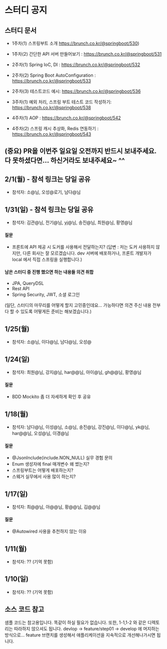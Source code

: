 # 스터디 공지



## 스터디 문서

- 1주차(1) 스프링부트 소개 https://brunch.co.kr/@springboot/530)
- 1주차(2) 간단한 API 서버 만들어보기 : https://brunch.co.kr/@springboot/531

- 2주차(1) Spring IoC, DI : https://brunch.co.kr/@springboot/532
- 2주차(2) Spring Boot AutoConfiguration : https://brunch.co.kr/@springboot/533
- 2주차(3) 테스트코드 예시: https://brunch.co.kr/@springboot/536

- 3주차(1) 예외 처리, 스프링 부트 테스트 코드 작성하기: https://brunch.co.kr/@springboot/538

- 4주차(1) AOP : https://brunch.co.kr/@springboot/542
- 4주차(2) 스프링 캐시 추상화, Redis 연동하기 : https://brunch.co.kr/@springboot/543


## (중요) PR을 이번주 일요일 오전까지 반드시 보내주세요. 다 못하셨다면... 하신거라도 보내주세요~ ^^


## 2/1(월) - 참석 링크는 당일 공유
- 참석자: 소@님, 오성@로기, 남다@님

## 1/31(일) - 참석 링크는 당일 공유
- 참석자: 김관@님, 전기@님, yj@님, 송진@님, 최원@님, 황영@님

#### 질문 
  - 프론트에 API 제공 시 도커를 사용해서 전달하는지? (답변 : 저는 도커 사용하지 않지만, 다른 회사는 잘 모르겠습니다. dev 서버에 배포하거나, 프론트 개발자가 local 에서 직접 스프링을 실행합니다.)
  
#### 남은 스터디 중 진행 했으면 하는 내용들 의견 취합
  - JPA, QueryDSL
  - Rest API
  - Spring Security, JWT, 소셜 로그인

(일단, 스터디의 마무리를 어떻게 할지 고민중인데요... 가능하다면 의견 주신 내용 전부 다 할 수 있도록 어떻게든 준비는 해보겠습니다.)
  

## 1/25(월) 
- 참석자: 소@님, 이다@님, 남다@님, 오성@ 

## 1/24(일)  
- 참석자: 최원@님, 강지@님, har@@님, 아이@님, gh@@님, 황영@님
#### 질문 
  - BDD Mockito 좀 더 자세하게 확인 후 공유
  

## 1/18(월) 
- 참석자: 남다@님, 이성@님, 소@님, 송진@님, 강진@님, 이다@님, yk@님, har@@님, 오성@님, 이경@님
#### 질문
  - @JsonInclude(include.NON_NULL) 실무 경험 문의
  - Enum 생성자에 final 매개변수 왜 썼는지?
  - 스프링부트는 어떻게 배포하는지?
  - 스웨거 실무에서 사용 많이 하는지?

## 1/17(일) 
- 참석자: 최@@님, 아@@님, 황@@님, 김@@님
#### 질문
  - @Autowired 사용을 추천하지 않는 이유

## 1/11(월) 
- 참석자: ?? (기억 못함)

## 1/10(일) 
- 참석자: ?? (기억 못함)


## 소스 코드 참고

샘플 코드는 참고용입니다. 똑같이 하실 필요가 없습니다. 또한, 1-1,1-2 와 같은 디렉토리는 따라하지 않으셔도 됩니다. devlop -> feature/step01 -> develop 에 머지하는 방식으로... feature 브랜치를 생성해서 애플리케이션을 지속적으로 개선해나가시면 됩니다. 
